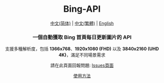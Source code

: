 <div align="center">

# Bing-API

[中文(简体)](README.md) | [中文(繁體)](README-zh-Hant.md) | [English](README-en.md)

### 一個自動獲取 Bing 首頁每日更新圖片的 API

支援多種解析度，包括 **1366x768**、**1920x1080 (FHD)** 以及 **3840x2160 (UHD 4K)**，滿足不同場景需求

請在此頁面回報問題: [Issues頁面](https://github.com/Zhang12334/Bing-API/issues)

[使用方法](usage-zh-Hant.md)
  
</div>